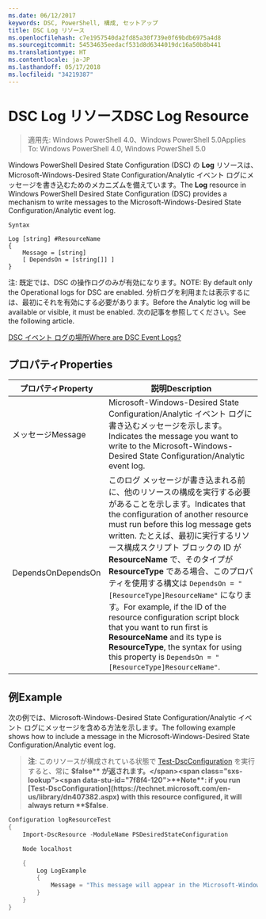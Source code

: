 ```yaml
---
ms.date: 06/12/2017
keywords: DSC, PowerShell, 構成, セットアップ
title: DSC Log リソース
ms.openlocfilehash: c7e1957540da2fd85a30f739e0f69bdb6975a4d8
ms.sourcegitcommit: 54534635eedacf531d8d6344019dc16a50b8b441
ms.translationtype: HT
ms.contentlocale: ja-JP
ms.lasthandoff: 05/17/2018
ms.locfileid: "34219387"
---
```

# <a name="dsc-log-resource"></a><span data-ttu-id="7f8f4-103">DSC Log リソース</span><span class="sxs-lookup"><span data-stu-id="7f8f4-103">DSC Log Resource</span></span>

> <span data-ttu-id="7f8f4-104">適用先: Windows PowerShell 4.0、Windows PowerShell 5.0</span><span class="sxs-lookup"><span data-stu-id="7f8f4-104">Applies To: Windows PowerShell 4.0, Windows PowerShell 5.0</span></span>

<span data-ttu-id="7f8f4-105">Windows PowerShell Desired State Configuration (DSC) の __Log__ リソースは、Microsoft-Windows-Desired State Configuration/Analytic イベント ログにメッセージを書き込むためのメカニズムを備えています。</span><span class="sxs-lookup"><span data-stu-id="7f8f4-105">The __Log__ resource in Windows PowerShell Desired State Configuration (DSC) provides a mechanism to write messages to the Microsoft-Windows-Desired State Configuration/Analytic event log.</span></span>

```
Syntax

Log [string] #ResourceName
{
    Message = [string]
    [ DependsOn = [string[]] ]
}
```

<span data-ttu-id="7f8f4-106">注: 既定では、DSC の操作ログのみが有効になります。</span><span class="sxs-lookup"><span data-stu-id="7f8f4-106">NOTE: By default only the Operational logs for DSC are enabled.</span></span>
<span data-ttu-id="7f8f4-107">分析ログを利用または表示するには、最初にそれを有効にする必要があります。</span><span class="sxs-lookup"><span data-stu-id="7f8f4-107">Before the Analytic log will be available or visible, it must be enabled.</span></span>
<span data-ttu-id="7f8f4-108">次の記事を参照してください。</span><span class="sxs-lookup"><span data-stu-id="7f8f4-108">See the following article.</span></span>

[<span data-ttu-id="7f8f4-109">DSC イベント ログの場所</span><span class="sxs-lookup"><span data-stu-id="7f8f4-109">Where are DSC Event Logs?</span></span>](https://msdn.microsoft.com/en-us/powershell/dsc/troubleshooting#where-are-dsc-event-logs)

## <a name="properties"></a><span data-ttu-id="7f8f4-110">プロパティ</span><span class="sxs-lookup"><span data-stu-id="7f8f4-110">Properties</span></span>
|  <span data-ttu-id="7f8f4-111">プロパティ</span><span class="sxs-lookup"><span data-stu-id="7f8f4-111">Property</span></span>  |  <span data-ttu-id="7f8f4-112">説明</span><span class="sxs-lookup"><span data-stu-id="7f8f4-112">Description</span></span>   |
|---|---|
| <span data-ttu-id="7f8f4-113">メッセージ</span><span class="sxs-lookup"><span data-stu-id="7f8f4-113">Message</span></span>| <span data-ttu-id="7f8f4-114">Microsoft-Windows-Desired State Configuration/Analytic イベント ログに書き込むメッセージを示します。</span><span class="sxs-lookup"><span data-stu-id="7f8f4-114">Indicates the message you want to write to the Microsoft-Windows-Desired State Configuration/Analytic event log.</span></span>|
| <span data-ttu-id="7f8f4-115">DependsOn</span><span class="sxs-lookup"><span data-stu-id="7f8f4-115">DependsOn</span></span> | <span data-ttu-id="7f8f4-116">このログ メッセージが書き込まれる前に、他のリソースの構成を実行する必要があることを示します。</span><span class="sxs-lookup"><span data-stu-id="7f8f4-116">Indicates that the configuration of another resource must run before this log message gets written.</span></span> <span data-ttu-id="7f8f4-117">たとえば、最初に実行するリソース構成スクリプト ブロックの ID が __ResourceName__ で、そのタイプが __ResourceType__ である場合、このプロパティを使用する構文は `DependsOn = "[ResourceType]ResourceName"` になります。</span><span class="sxs-lookup"><span data-stu-id="7f8f4-117">For example, if the ID of the resource configuration script block that you want to run first is __ResourceName__ and its type is __ResourceType__, the syntax for using this property is `DependsOn = "[ResourceType]ResourceName"`.</span></span>|

## <a name="example"></a><span data-ttu-id="7f8f4-118">例</span><span class="sxs-lookup"><span data-stu-id="7f8f4-118">Example</span></span>

<span data-ttu-id="7f8f4-119">次の例では、Microsoft-Windows-Desired State Configuration/Analytic イベント ログにメッセージを含める方法を示します。</span><span class="sxs-lookup"><span data-stu-id="7f8f4-119">The following example shows how to include a message in the Microsoft-Windows-Desired State Configuration/Analytic event log.</span></span>

> <span data-ttu-id="7f8f4-120">**注**: このリソースが構成されている状態で [Test-DscConfiguration](https://technet.microsoft.com/en-us/library/dn407382.aspx) を実行すると、常に **$false** が返されます。</span><span class="sxs-lookup"><span data-stu-id="7f8f4-120">**Note**: if you run [Test-DscConfiguration](https://technet.microsoft.com/en-us/library/dn407382.aspx) with this resource configured, it will always return **$false**.</span></span>

```powershell
Configuration logResourceTest
{
    Import-DscResource -ModuleName PSDesiredStateConfiguration

    Node localhost

    {
        Log LogExample
        {
            Message = "This message will appear in the Microsoft-Windows-Desired State Configuration/Analytic event log."
        }
    }
}
```